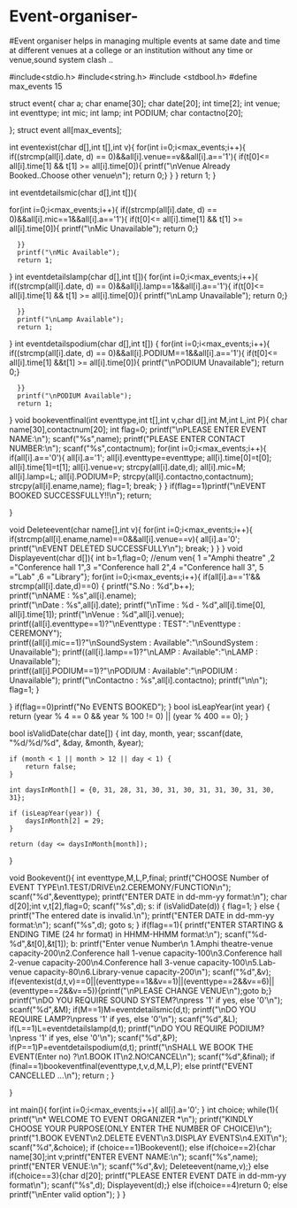 # Event-organiser-
#Event organiser helps in managing multiple events at same date and time at different venues at a college or an institution without any time or venue,sound system clash ..

#include<stdio.h>
#include<string.h>
#include <stdbool.h>
#define max_events 15

 struct event{
  char a;
  char ename[30];
  char date[20];
  int time[2];
  int venue;
  int eventtype;
  int mic;
  int lamp;
  int PODIUM;
  char contactno[20];
  
  
 };
struct event all[max_events];




int eventexist(char d[],int t[],int v){
  for(int i=0;i<max_events;i++){
    if((strcmp(all[i].date, d) == 0)&&all[i].venue==v&&all[i].a=='1'){
     if(t[0]<= all[i].time[1] && t[1] >= all[i].time[0]){
      printf("\nVenue Already Booked..Choose other venue\n");
      return 0;}
      }
    }
  return 1;
  }
  
int eventdetailsmic(char d[],int t[]){
 
 for(int i=0;i<max_events;i++){
    if((strcmp(all[i].date, d) == 0)&&all[i].mic==1&&all[i].a=='1'){
     if(t[0]<= all[i].time[1] && t[1] >= all[i].time[0]){
     printf("\nMic Unavailable");
        return 0;}
      
      }}
      printf("\nMic Available");
      return 1;
      
  
}
int eventdetailslamp(char d[],int t[]){
 for(int i=0;i<max_events;i++){
    if((strcmp(all[i].date, d) == 0)&&all[i].lamp==1&&all[i].a=='1'){
     if(t[0]<= all[i].time[1]  && t[1] >= all[i].time[0]){
     printf("\nLamp Unavailable");
        return 0;}
      
      }}
      printf("\nLamp Available");
      return 1;
      
  
}
int eventdetailspodium(char d[],int t[])
{
 for(int i=0;i<max_events;i++){
    if((strcmp(all[i].date, d) == 0)&&all[i].PODIUM==1&&all[i].a=='1'){
     if(t[0]<= all[i].time[1] &&t[1] >= all[i].time[0]){
     printf("\nPODIUM Unavailable");
        return 0;}
      
      }}
      printf("\nPODIUM Available");
      return 1;
      
  
}
void bookeventfinal(int eventtype,int t[],int v,char d[],int M,int L,int P){
  char name[30],contactnum[20];
  int flag=0;
  printf("\nPLEASE ENTER EVENT NAME:\n");
  scanf("%s",name);
  printf("PLEASE ENTER CONTACT NUMBER:\n");
  scanf("%s",contactnum);
  for(int i=0;i<max_events;i++){
    if(all[i].a=='0'){
      all[i].a='1';
      all[i].eventtype=eventtype;
      all[i].time[0]=t[0];
      all[i].time[1]=t[1];
      all[i].venue=v;
      strcpy(all[i].date,d);
      all[i].mic=M;
      all[i].lamp=L;
      all[i].PODIUM=P;
      strcpy(all[i].contactno,contactnum);
      strcpy(all[i].ename,name);
      flag=1;
      break;
    }
  }
  if(flag==1)printf("\nEVENT BOOKED SUCCESSFULLY!!\n");
  return;
  
  
  
}

void Deleteevent(char name[],int v){
  for(int i=0;i<max_events;i++){
  if(strcmp(all[i].ename,name)==0&&all[i].venue==v){
    all[i].a='0';
    printf("\nEVENT DELETED SUCCESSFULLY\n");
    break;
  }
  }
}
void Displayevent(char d[]){
  int b=1,flag=0;
  //enum ven{ 1 ="Amphi theatre" ,2 ="Conference hall 1",3 ="Conference hall 2",4 ="Conference hall 3", 5 ="Lab" ,6 ="Library"};
  for(int i=0;i<max_events;i++){
    if(all[i].a=='1'&& strcmp(all[i].date,d)==0)
    {
      printf("S.No : %d",b++);    
      printf("\nNAME  : %s",all[i].ename);    
      printf("\nDate  : %s",all[i].date); 
      printf("\nTime  : %d - %d",all[i].time[0], all[i].time[1]);
      printf("\nVenue : %d",all[i].venue);    
      printf((all[i].eventtype==1)?"\nEventtype : TEST":"\nEventtype : CEREMONY");   
      printf((all[i].mic==1)?"\nSoundSystem : Available":"\nSoundSystem : Unavailable");
      printf((all[i].lamp==1)?"\nLAMP  : Available":"\nLAMP  : Unavailable");    
      printf((all[i].PODIUM==1)?"\nPODIUM  : Available":"\nPODIUM  : Unavailable");
      printf("\nContactno : %s",all[i].contactno);
      printf("\n\n");
      flag=1;
    }
    
  }
  if(flag==0)printf("No EVENTS BOOKED");
}
bool isLeapYear(int year) {
    return (year % 4 == 0 && year % 100 != 0) || (year % 400 == 0);
}

bool isValidDate(char date[]) {
    int day, month, year;
    sscanf(date, "%d/%d/%d", &day, &month, &year);

    if (month < 1 || month > 12 || day < 1) {
        return false;
    }

    int daysInMonth[] = {0, 31, 28, 31, 30, 31, 30, 31, 31, 30, 31, 30, 31};

    if (isLeapYear(year)) {
        daysInMonth[2] = 29;
    }

    return (day <= daysInMonth[month]);
}



void Bookevent(){
  int eventtype,M,L,P,final;
  printf("CHOOSE Number of EVENT TYPE\n1.TEST/DRIVE\n2.CEREMONY/FUNCTION\n");
  scanf("%d",&eventtype);
  printf("ENTER DATE in dd-mm-yy format:\n");
  char d[20];int v,t[2],flag=0;
  scanf("%s",d);
    s:
    if (isValidDate(d)) {
        flag=1;
    } else {
        printf("The entered date is invalid.\n");
        printf("ENTER DATE in dd-mm-yy format:\n");
        scanf("%s",d);
        goto s;
    }
    if(flag==1){
  printf("ENTER STARTING & ENDING TIME (24 hr format) in HHMM-HHMM format:\n");
  scanf("%d-%d",&t[0],&t[1]);
  b:
  printf("Enter venue Number\n 1.Amphi theatre-venue capacity-200\n2.Conference hall 1-venue capacity-100\n3.Conference hall 2-venue capacity-200\n4.Conference hall 3-venue capacity-100\n5.Lab-venue capacity-80\n6.Library-venue capacity-200\n");
  scanf("%d",&v);
  if(eventexist(d,t,v)==0||(eventtype==1&&v==1)||(eventtype==2&&v==6)||(eventtype==2&&v==5)){printf("\nPLEASE CHANGE VENUE\n");goto b;}
  printf("\nDO YOU REQUIRE SOUND SYSTEM?\npress '1' if yes, else '0'\n");
  scanf("%d",&M);
  if(M==1)M=eventdetailsmic(d,t);
  printf("\nDO YOU REQUIRE LAMP?\npress '1' if yes, else '0'\n");
  scanf("%d",&L);
  if(L==1)L=eventdetailslamp(d,t);
  printf("\nDO YOU REQUIRE PODIUM?\npress '1' if yes, else '0'\n");
  scanf("%d",&P);
  if(P==1)P=eventdetailspodium(d,t);
  printf("\nSHALL WE BOOK THE EVENT(Enter no) ?\n1.BOOK IT\n2.NO!CANCEL\n");
  scanf("%d",&final);
  if (final==1)bookeventfinal(eventtype,t,v,d,M,L,P);
  else printf("EVENT CANCELLED ...\n");
  return ;
}
  
}


int main(){
   for(int i=0;i<max_events;i++){
    all[i].a='0';
}
  int choice;
  while(1){
    printf("\n*  WELCOME TO EVENT ORGANIZER  *\n");
    printf("KINDLY CHOOSE YOUR PURPOSE(ONLY ENTER THE NUMBER OF CHOICE)\n");
    printf("1.BOOK EVENT\n2.DELETE EVENT\n3.DISPLAY EVENTS\n4.EXIT\n");
    scanf("%d",&choice);
    if (choice==1)Bookevent();
    else if(choice==2){char name[30];int v;printf("ENTER EVENT NAME:\n");
      scanf("%s",name);
	  printf("ENTER VENUE:\n");
      scanf("%d",&v);
      Deleteevent(name,v);}
    else if(choice==3){char d[20];
    printf("PLEASE ENTER EVENT DATE in dd-mm-yy format\n");
    scanf("%s",d);
    Displayevent(d);}
    else if(choice==4)return 0;
    else printf("\nEnter valid option");
  }
}
